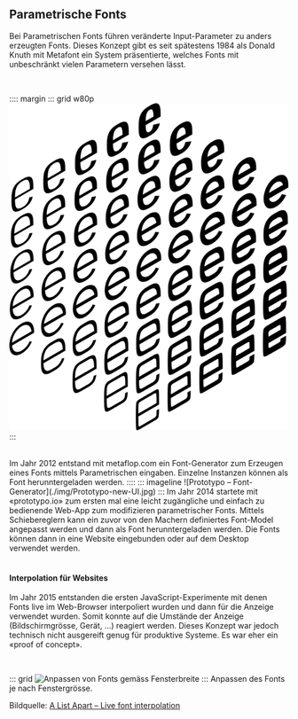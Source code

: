 
<div class='header'></div>

## Parametrische Fonts


Bei Parametrischen Fonts führen veränderte Input-Parameter zu anders erzeugten Fonts. Dieses Konzept gibt es seit spätestens 1984 als Donald Knuth mit Metafont ein System präsentierte, welches Fonts mit unbeschränkt vielen Parametern versehen lässt.

<br>

:::: margin
::: grid w80p
![Experimente mit metaflop.com](./img/metaflop.svg)
:::

<br>
Im Jahr 2012 entstand mit metaflop.com ein Font-Generator zum Erzeugen eines Fonts mittels Parametrischen eingaben. Einzelne Instanzen können als Font herunntergeladen werden.
::::
::: imageline
![Prototypo – Font-Generator](./img/Prototypo-new-UI.jpg)
:::
Im Jahr 2014 startete mit «prototypo.io» zum ersten mal eine leicht zugängliche und einfach zu bedienende Web-App zum modifizieren parametrischer Fonts. Mittels Schiebereglern kann ein zuvor von den Machern definiertes Font-Model angepasst werden und dann als Font herunntergeladen werden. Die Fonts können dann in eine Website eingebunden oder auf dem Desktop verwendet werden.
<br>
<br>

#### Interpolation für Websites
Im Jahr 2015 entstanden die ersten JavaScript-Experimente mit denen Fonts live im Web-Browser interpoliert wurden und dann für die Anzeige verwendet wurden. Somit konnte auf die Umstände der Anzeige (Bildschirmgrösse, Gerät, ...) reagiert werden. Dieses Konzept war jedoch technisch nicht ausgereift genug für produktive Systeme. Es war eher ein «proof of concept».

<br>


::: grid
![Anpassen von Fonts gemäss Fensterbreite](./img/InterpolationAll.png)
:::
Anpassen des Fonts je nach Fenstergrösse.

Bildquelle: [A List Apart – Live font interpolation](http://alistapart.com/d/412/interpolation/)
